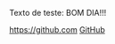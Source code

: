 Texto de teste: BOM DIA!!!



<!-- # A0
TESTE
<P>oi oi oi oi oi oi  oi oi oi oi oi oi</P>
<h1>oi</h1> 
<P>oi <br> oi oi oi oi oi oi oi oi oi oi oi</P>
<h2>oi</h2>
<P>oi oi <br> oi oi oi oi oi oi oi oi oi oi</P>
<h3>oi</h3>
<P>oi oi oi <br> oi oi oi oi oi oi oi oi oi</P>
<h4>oi</h4>
<P>oi oi oi oi <br>  oi oi oi oi oi oi oi oi</P>
<h5>oi</h5>
<P>oi oi oi oi oi  <br>  oi oi oi oi oi oi oi</P>
<h6>oi</h6>
<P>oi oi oi oi oi oi <br>  oi oi oi oi oi oi</P> -->



<a href="url">https://github.com</a>
<a href="https://github.com">GitHub</a>
